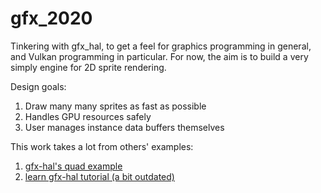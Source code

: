 # gfx_2020

Tinkering with gfx_hal, to get a feel for graphics programming in general, and Vulkan programming in particular.
For now, the aim is to build a very simply engine for 2D sprite rendering.

Design goals:
1. Draw many many sprites as fast as possible
2. Handles GPU resources safely
3. User manages instance data buffers themselves

This work takes a lot from others' examples:
1. [gfx-hal's quad example](https://github.com/gfx-rs/gfx/tree/master/examples/quad)
2. [learn gfx-hal tutorial (a bit outdated)](https://rust-tutorials.github.io/learn-gfx-hal/)
